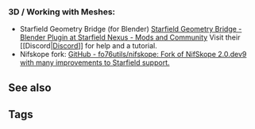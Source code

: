 

### 3D / Working with Meshes:

- Starfield Geometry Bridge (for Blender)
  [Starfield Geometry Bridge - Blender Plugin at Starfield Nexus - Mods and Community](https://www.nexusmods.com/starfield/mods/4360)
  Visit their [[Discord|[Discord](https://discord.gg/4eKExKkKF7)]] for help and a tutorial.
- Nifskope fork:
  [GitHub - fo76utils/nifskope: Fork of NifSkope 2.0.dev9 with many improvements to Starfield support.](https://github.com/fo76utils/nifskope)

## See also

## Tags
